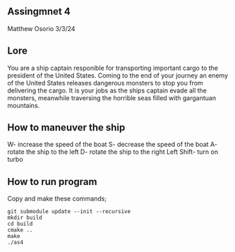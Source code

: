 ## Assingmnet 4
Matthew Osorio
3/3/24

## Lore
You are a ship captain responible for transporting important cargo to the president of the United States. Coming to the end of your journey an enemy of the United States releases dangerous monsters to stop you from delivering the cargo. It is your jobs as the ships captain evade all the monsters, meanwhile traversing the horrible seas filled with gargantuan mountains.


## How to maneuver the ship
  W- increase the speed of the boat
  S- decrease the speed of the boat
  A- rotate the ship to the left
  D- rotate the ship to the right
  Left Shift- turn on turbo
  
## How to run program
Copy and make these commands;

```
git submodule update --init --recursive
mkdir build
cd build
cmake ..
make
./as4
```